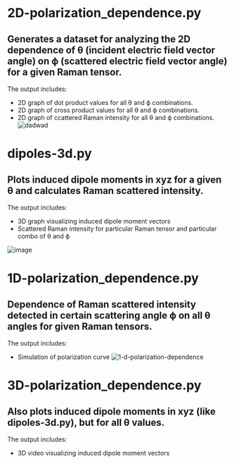 # 2D-polarization_dependence.py
Generates a dataset for analyzing the 2D dependence of θ (incident electric field vector angle) on ϕ (scattered electric field vector angle) for a given Raman tensor.
---
The output includes:
- 2D graph of dot product values for all θ and ϕ combinations.
- 2D graph of cross product values for all θ and ϕ combinations.
- 2D graph of ccattered Raman intensity for all θ and ϕ combinations.
  ![dadwad](https://github.com/user-attachments/assets/cbbc18a9-fbaa-452f-909a-08964f280f10)


# dipoles-3d.py
Plots induced dipole moments in xyz for a given θ and calculates Raman scattered intensity. 
---
The output includes:
- 3D graph visualizing induced dipole moment vectors
- Scattered Raman intensity for particular Raman tensor and particular combo of θ and ϕ

![image](https://github.com/user-attachments/assets/5a459472-3fdc-45f2-9d3f-f16d47d59257)


# 1D-polarization_dependence.py
Dependence of Raman scattered intensity detected in certain scattering angle ϕ on all θ angles for given Raman tensors.
---
The output includes:
- Simulation of polarization curve
![1-d-polarization-dependence](https://github.com/user-attachments/assets/23098a80-def9-4741-9148-84544171ce03)


# 3D-polarization_dependence.py
Also plots induced dipole moments in xyz (like dipoles-3d.py), but for all θ values.
---
The output includes:
- 3D video visualizing induced dipole moment vectors

